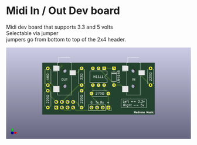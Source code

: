# Midi In / Out Dev board

 Midi dev board that supports 3.3 and 5 volts  
 Selectable via jumper  
 jumpers go from bottom to top of the 2x4 header.

![3D Render](https://github.com/audiobird/Midi_In_Out_Dev/blob/main/hw/3d_render.png?raw=true)
